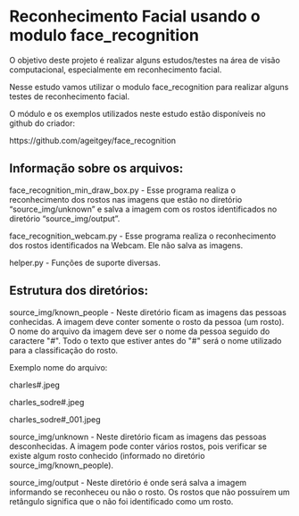 ﻿# Reconhecimento Facial usando o modulo face_recognition

<p> O objetivo deste projeto é realizar alguns estudos/testes na área de visão computacional, especialmente em reconhecimento facial. </p>

<p> Nesse estudo vamos utilizar o modulo face_recognition para realizar alguns testes de reconhecimento facial.</p>

<p> O módulo e os exemplos utilizados neste estudo estão disponíveis no github do criador: </p>

<p> https://github.com/ageitgey/face_recognition</p>

## Informação sobre os arquivos:

<p> face_recognition_min_draw_box.py -  Esse programa realiza o reconhecimento dos rostos  nas imagens que estão no diretório  “source_img/unknown” e salva a imagem com os rostos identificados no diretório “source_img/output”.</p>

<p> face_recognition_webcam.py - Esse programa realiza o reconhecimento dos rostos identificados na Webcam. Ele não salva as imagens.</p>

<p> helper.py - Funções de suporte diversas.</p>

## Estrutura dos diretórios:

<p> source_img/known_people - Neste diretório ficam as imagens das pessoas conhecidas. A imagem deve conter somente o rosto da pessoa (um rosto). O nome do arquivo da imagem deve ser o nome da pessoa seguido do caractere "#". Todo o texto que estiver antes do "#" será o nome utilizado para a classificação do rosto.</p>
<p> Exemplo nome do arquivo: </p>
	<p> charles#.jpeg</p>
	<p> charles_sodre#.jpeg</p>
	<p> charles_sodre#_001.jpeg</p>



<p> source_img/unknown - Neste diretório ficam as imagens das pessoas desconhecidas. A imagem pode conter vários rostos, pois verificar se existe algum rosto conhecido (informado no diretório source_img/known_people).</p>


<p> source_img/output - Neste diretório é onde será salva a imagem informando se reconheceu ou não o rosto. Os rostos que não possuírem um retângulo significa que o não foi identificado como um rosto.</p>

